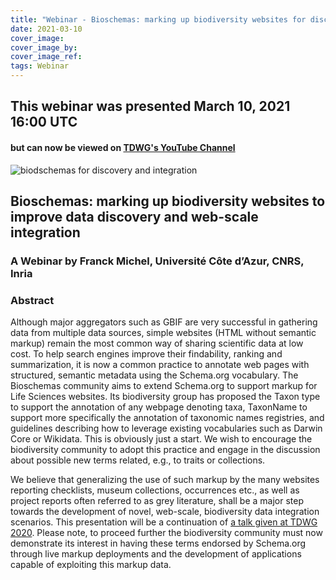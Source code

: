 ```yaml
---
title: "Webinar - Bioschemas: marking up biodiversity websites for discovery and web-scale integration"
date: 2021-03-10
cover_image: 
cover_image_by: 
cover_image_ref: 
tags: Webinar
---
```

## This webinar was presented March 10, 2021 16:00 UTC
 
#### but can now be viewed on [TDWG's YouTube Channel](https://youtu.be/ueg5Fi6kgGA) &nbsp; <br />

<img src="https://static.tdwg.org/images/articles/webinars/2021-02-bioschemas-franck-michel-webinar.png" alt="biodschemas for discovery and integration" width="" height="" />
 
## Bioschemas:  marking up biodiversity websites to improve data discovery and web-scale integration
 
### A Webinar by Franck Michel, Université Côte d’Azur, CNRS, Inria

### Abstract

Although major aggregators such as GBIF are very successful in gathering data from multiple data sources, simple websites (HTML without semantic markup) remain the most common way of sharing scientific data at low cost. To help search engines improve their findability, ranking and summarization, it is now a common practice to annotate web pages with structured, semantic metadata using the Schema.org vocabulary. The Bioschemas community aims to extend Schema.org to support markup for Life Sciences websites. Its biodiversity group has proposed the Taxon type to support the annotation of any webpage denoting taxa, TaxonName to support more specifically the annotation of taxonomic names registries, and guidelines describing how to leverage existing vocabularies such as Darwin Core or Wikidata. This is obviously just a start. We wish to encourage the biodiversity community to adopt this practice and engage in the discussion about possible new terms related, e.g., to traits or collections. 

We believe that generalizing the use of such markup by the many websites reporting checklists, museum collections, occurrences etc., as well as project  reports often referred to as grey literature, shall be a major step towards the development of novel, web-scale, biodiversity data integration scenarios. This presentation will be a continuation of [a talk given at TDWG 2020](https://biss.pensoft.net/article/59046/list/19/). Please note, to proceed further the biodiversity community must now demonstrate its interest in having these terms endorsed by Schema.org through live markup deployments and the development of applications capable of exploiting this markup data.
